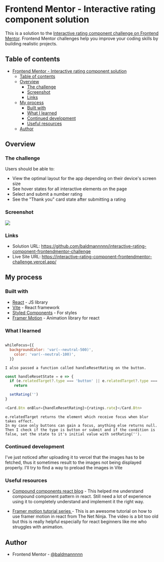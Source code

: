 # Frontend Mentor - Interactive rating component solution

This is a solution to the [Interactive rating component challenge on Frontend Mentor](https://www.frontendmentor.io/challenges/interactive-rating-component-koxpeBUmI). Frontend Mentor challenges help you improve your coding skills by building realistic projects.

## Table of contents

- [Frontend Mentor - Interactive rating component solution](#frontend-mentor---interactive-rating-component-solution)
  - [Table of contents](#table-of-contents)
  - [Overview](#overview)
    - [The challenge](#the-challenge)
    - [Screenshot](#screenshot)
    - [Links](#links)
  - [My process](#my-process)
    - [Built with](#built-with)
    - [What I learned](#what-i-learned)
    - [Continued development](#continued-development)
    - [Useful resources](#useful-resources)
  - [Author](#author)

## Overview

### The challenge

Users should be able to:

- View the optimal layout for the app depending on their device's screen size
- See hover states for all interactive elements on the page
- Select and submit a number rating
- See the "Thank you" card state after submitting a rating

### Screenshot

![](./screenshot.jpg)

### Links

- Solution URL: https://github.com/baldmannnnn/interactive-rating-component-frontendmentor-challenge
- Live Site URL: https://interactive-rating-component-frontendmentor-challenge.vercel.app/

## My process

### Built with

- [React](https://reactjs.org/) - JS library
- [Vite](https://vitejs.dev/) - React framework
- [Styled Components](https://styled-components.com/) - For styles
- [Framer Motion](https://www.framer.com/motion/) - Animation library for react

### What I learned

```js

whileFocus={{
  backgroundColor: 'var(--neutral-500)',
    color: 'var(--neutral-100)',
  }}

```

```instead of adding an active class when a button is clicked. I used a a gesture animation prop from motion called whileFocus.
I also passed a function called handleResetRating on the button.
```

```js
const handleResetState = e => {
  if (e.relatedTarget?.type === 'button' || e.relatedTarget?.type === 'submit')
    return

  setRating('')
}
```

```js
<Card.Btn onBlur={handleResetRating}>{ratings.rate}</Card.Btn>
```

```The function checks for a condition, and if it is false, setRating is fired.
e.relatedTarget returns the element which receive focus when blur takes effect.
In my case only buttons can gain a focus, anything else returns null.
Then I check if the type is button or submit and if the condition is false, set the state to it's initial value with setRating('').
```

### Continued development

I've just noticed after uploading it to vercel that the images has to be fetched, thus it sometimes result to the images not being displayed properly. I'll try to find a way to preload the images in Vite

### Useful resources

- [Compound components react blog](https://www.smashingmagazine.com/2021/08/compound-components-react/) - This helped me understand compound component pattern in react. Still need a lot of experience using it to completely understand and implement it the right way.

- [Framer motion tutorial series ](https://www.youtube.com/playlist?list=PL4cUxeGkcC9iHDnQfTHEVVceOEBsOf07i/) - This is an awesome tutorial on how to use framer motion in react from The Net Ninja. The video is a bit too old but this is really helpful especially for react beginners like me who struggles with animation.

## Author

- Frontend Mentor - [@baldmannnnn](https://www.frontendmentor.io/profile/baldmannnnn)
